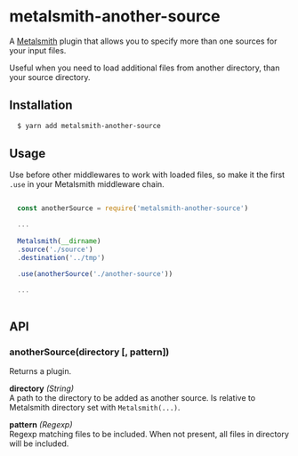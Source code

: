 # metalsmith-another-source

A [Metalsmith](https://github.com/segmentio/metalsmith) plugin that allows you to specify more than one sources for your input files.

Useful when you need to load additional files from another directory, than your source directory.

## Installation

```bash
  $ yarn add metalsmith-another-source
```

## Usage 

Use before other middlewares to work with loaded files, so make it the first `.use` in your Metalsmith middleware chain.

```js

  const anotherSource = require('metalsmith-another-source')

  ... 
  
  Metalsmith(__dirname)
  .source('./source')
  .destination('../tmp')

  .use(anotherSource('./another-source'))
  
  ...
  
```

## API

### anotherSource(directory [, pattern])

Returns a plugin.

**directory** *(String)*  
A path to the directory to be added as another source. Is relative to Metalsmith directory set with `Metalsmith(...)`.

**pattern** *(Regexp)*  
Regexp matching files to be included. When not present, all files in directory will be included.
